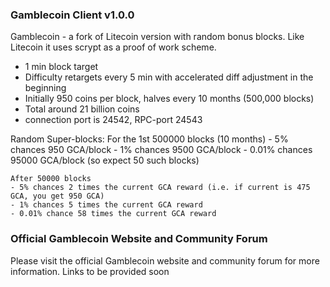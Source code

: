 ### Gamblecoin Client v1.0.0

Gamblecoin - a fork of Litecoin version with random bonus blocks. Like Litecoin it uses scrypt as a proof of work scheme.

   - 1 min block target
   - Difficulty retargets every 5 min with accelerated diff adjustment in the beginning
   - Initially 950 coins per block, halves every 10 months (500,000 blocks)
   - Total around 21 billion coins
   - connection port is 24542, RPC-port 24543

   Random Super-blocks:
    For the 1st 500000 blocks (10 months)
    - 5% chances 950 GCA/block
    - 1% chances 9500 GCA/block
    - 0.01% chances 95000 GCA/block (so expect 50 such blocks)

    After 50000 blocks
    - 5% chances 2 times the current GCA reward (i.e. if current is 475 GCA, you get 950 GCA)
    - 1% chances 5 times the current GCA reward
    - 0.01% chance 58 times the current GCA reward


### Official Gamblecoin Website and Community Forum

Please visit the official Gamblecoin website and community forum for more information.
Links to be provided soon
